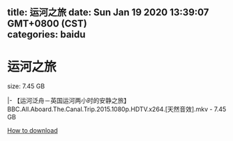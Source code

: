 
title: 运河之旅
date: Sun Jan 19 2020 13:39:07 GMT+0800 (CST)    
categories: baidu
---

# 运河之旅
size: 7.45 GB
 
 
|- 【运河泛舟－英国运河两小时的安静之旅】BBC.All.Aboard.The.Canal.Trip.2015.1080p.HDTV.x264.[天然音效].mkv - 7.45 GB

[How to download](https://bpcam.bemobtrk.com/go/2ceec3aa-1ca2-46d6-b9ff-aaa5c184517c?jno=4336)